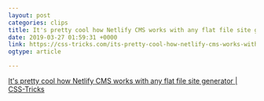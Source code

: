 ```yaml
---
layout: post
categories: clips
title: It's pretty cool how Netlify CMS works with any flat file site generator
date: 2019-03-27 01:59:31 +0000
link: https://css-tricks.com/its-pretty-cool-how-netlify-cms-works-with-any-flat-file-site-generator/
ogtype: article

---
```

[It's pretty cool how Netlify CMS works with any flat file site generator | CSS-Tricks   ](https://css-tricks.com/its-pretty-cool-how-netlify-cms-works-with-any-flat-file-site-generator/ )